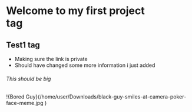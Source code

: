 # Welcome to my first project <Main> tag
## Test1 <Focus> tag
 * Making sure the link is private
 * Should have changed some more information i just added

###### This should be big

!{Bored Guy}(/home/user/Downloads/black-guy-smiles-at-camera-poker-face-meme.jpg
)
